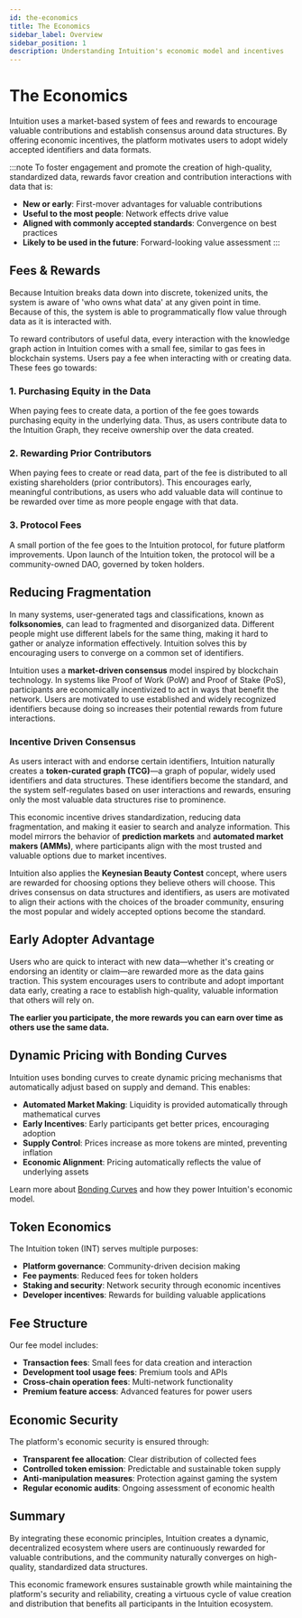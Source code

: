 ```yaml
---
id: the-economics
title: The Economics
sidebar_label: Overview
sidebar_position: 1
description: Understanding Intuition's economic model and incentives
---
```


# The Economics

Intuition uses a market-based system of fees and rewards to encourage valuable contributions and establish consensus around data structures. By offering economic incentives, the platform motivates users to adopt widely accepted identifiers and data formats.

:::note
To foster engagement and promote the creation of high-quality, standardized data, rewards favor creation and contribution interactions with data that is:

- **New or early**: First-mover advantages for valuable contributions
- **Useful to the most people**: Network effects drive value
- **Aligned with commonly accepted standards**: Convergence on best practices
- **Likely to be used in the future**: Forward-looking value assessment
:::

## Fees & Rewards

Because Intuition breaks data down into discrete, tokenized units, the system is aware of 'who owns what data' at any given point in time. Because of this, the system is able to programmatically flow value through data as it is interacted with.

To reward contributors of useful data, every interaction with the knowledge graph action in Intuition comes with a small fee, similar to gas fees in blockchain systems. Users pay a fee when interacting with or creating data. These fees go towards:

### 1. Purchasing Equity in the Data
When paying fees to create data, a portion of the fee goes towards purchasing equity in the underlying data. Thus, as users contribute data to the Intuition Graph, they receive ownership over the data created.

### 2. Rewarding Prior Contributors
When paying fees to create or read data, part of the fee is distributed to all existing shareholders (prior contributors). This encourages early, meaningful contributions, as users who add valuable data will continue to be rewarded over time as more people engage with that data.

### 3. Protocol Fees
A small portion of the fee goes to the Intuition protocol, for future platform improvements. Upon launch of the Intuition token, the protocol will be a community-owned DAO, governed by token holders.

## Reducing Fragmentation

In many systems, user-generated tags and classifications, known as **folksonomies**, can lead to fragmented and disorganized data. Different people might use different labels for the same thing, making it hard to gather or analyze information effectively. Intuition solves this by encouraging users to converge on a common set of identifiers.

Intuition uses a **market-driven consensus** model inspired by blockchain technology. In systems like Proof of Work (PoW) and Proof of Stake (PoS), participants are economically incentivized to act in ways that benefit the network. Users are motivated to use established and widely recognized identifiers because doing so increases their potential rewards from future interactions.

### Incentive Driven Consensus

As users interact with and endorse certain identifiers, Intuition naturally creates a **token-curated graph (TCG)**—a graph of popular, widely used identifiers and data structures. These identifiers become the standard, and the system self-regulates based on user interactions and rewards, ensuring only the most valuable data structures rise to prominence.

This economic incentive drives standardization, reducing data fragmentation, and making it easier to search and analyze information. This model mirrors the behavior of **prediction markets** and **automated market makers (AMMs)**, where participants align with the most trusted and valuable options due to market incentives.

Intuition also applies the **Keynesian Beauty Contest** concept, where users are rewarded for choosing options they believe others will choose. This drives consensus on data structures and identifiers, as users are motivated to align their actions with the choices of the broader community, ensuring the most popular and widely accepted options become the standard.

## Early Adopter Advantage

Users who are quick to interact with new data—whether it's creating or endorsing an identity or claim—are rewarded more as the data gains traction. This system encourages users to contribute and adopt important data early, creating a race to establish high-quality, valuable information that others will rely on.

**The earlier you participate, the more rewards you can earn over time as others use the same data.**

## Dynamic Pricing with Bonding Curves

Intuition uses bonding curves to create dynamic pricing mechanisms that automatically adjust based on supply and demand. This enables:

- **Automated Market Making**: Liquidity is provided automatically through mathematical curves
- **Early Incentives**: Early participants get better prices, encouraging adoption
- **Supply Control**: Prices increase as more tokens are minted, preventing inflation
- **Economic Alignment**: Pricing automatically reflects the value of underlying assets

Learn more about [Bonding Curves](./bonding-curves) and how they power Intuition's economic model.

## Token Economics

The Intuition token (INT) serves multiple purposes:
- **Platform governance**: Community-driven decision making
- **Fee payments**: Reduced fees for token holders
- **Staking and security**: Network security through economic incentives
- **Developer incentives**: Rewards for building valuable applications

## Fee Structure

Our fee model includes:
- **Transaction fees**: Small fees for data creation and interaction
- **Development tool usage fees**: Premium tools and APIs
- **Cross-chain operation fees**: Multi-network functionality
- **Premium feature access**: Advanced features for power users

## Economic Security

The platform's economic security is ensured through:
- **Transparent fee allocation**: Clear distribution of collected fees
- **Controlled token emission**: Predictable and sustainable token supply
- **Anti-manipulation measures**: Protection against gaming the system
- **Regular economic audits**: Ongoing assessment of economic health

## Summary

By integrating these economic principles, Intuition creates a dynamic, decentralized ecosystem where users are continuously rewarded for valuable contributions, and the community naturally converges on high-quality, standardized data structures.

This economic framework ensures sustainable growth while maintaining the platform's security and reliability, creating a virtuous cycle of value creation and distribution that benefits all participants in the Intuition ecosystem. 